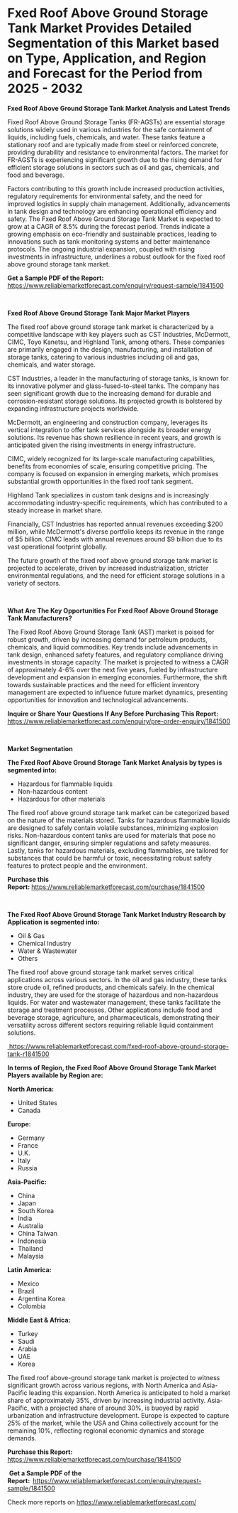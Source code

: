 <p><h1>Fxed Roof Above Ground Storage Tank Market Provides Detailed Segmentation of this Market based on Type, Application, and Region and Forecast for the Period from 2025 - 2032</h1></p><p><strong>Fxed Roof Above Ground Storage Tank Market Analysis and Latest Trends</strong></p>
<p><p>Fixed Roof Above Ground Storage Tanks (FR-AGSTs) are essential storage solutions widely used in various industries for the safe containment of liquids, including fuels, chemicals, and water. These tanks feature a stationary roof and are typically made from steel or reinforced concrete, providing durability and resistance to environmental factors. The market for FR-AGSTs is experiencing significant growth due to the rising demand for efficient storage solutions in sectors such as oil and gas, chemicals, and food and beverage. </p><p>Factors contributing to this growth include increased production activities, regulatory requirements for environmental safety, and the need for improved logistics in supply chain management. Additionally, advancements in tank design and technology are enhancing operational efficiency and safety. The Fxed Roof Above Ground Storage Tank Market is expected to grow at a CAGR of 8.5% during the forecast period. Trends indicate a growing emphasis on eco-friendly and sustainable practices, leading to innovations such as tank monitoring systems and better maintenance protocols. The ongoing industrial expansion, coupled with rising investments in infrastructure, underlines a robust outlook for the fixed roof above ground storage tank market.</p></p>
<p><strong>Get a Sample PDF of the Report:&nbsp;</strong> <a href="https://www.reliablemarketforecast.com/enquiry/request-sample/1841500?utm_campaign=2949&utm_medium=2&utm_source=Github&utm_content=ia&utm_term=12042025&utm_id=fxed-roof-above-ground-storage-tank">https://www.reliablemarketforecast.com/enquiry/request-sample/1841500</a></p>
<p>&nbsp;</p>
<p><strong>Fxed Roof Above Ground Storage Tank Major Market Players</strong></p>
<p><p>The fixed roof above ground storage tank market is characterized by a competitive landscape with key players such as CST Industries, McDermott, CIMC, Toyo Kanetsu, and Highland Tank, among others. These companies are primarily engaged in the design, manufacturing, and installation of storage tanks, catering to various industries including oil and gas, chemicals, and water storage.</p><p>CST Industries, a leader in the manufacturing of storage tanks, is known for its innovative polymer and glass-fused-to-steel tanks. The company has seen significant growth due to the increasing demand for durable and corrosion-resistant storage solutions. Its projected growth is bolstered by expanding infrastructure projects worldwide.</p><p>McDermott, an engineering and construction company, leverages its vertical integration to offer tank services alongside its broader energy solutions. Its revenue has shown resilience in recent years, and growth is anticipated given the rising investments in energy infrastructure.</p><p>CIMC, widely recognized for its large-scale manufacturing capabilities, benefits from economies of scale, ensuring competitive pricing. The company is focused on expansion in emerging markets, which promises substantial growth opportunities in the fixed roof tank segment.</p><p>Highland Tank specializes in custom tank designs and is increasingly accommodating industry-specific requirements, which has contributed to a steady increase in market share.</p><p>Financially, CST Industries has reported annual revenues exceeding $200 million, while McDermott's diverse portfolio keeps its revenue in the range of $5 billion. CIMC leads with annual revenues around $9 billion due to its vast operational footprint globally. </p><p>The future growth of the fixed roof above ground storage tank market is projected to accelerate, driven by increased industrialization, stricter environmental regulations, and the need for efficient storage solutions in a variety of sectors.</p></p>
<p>&nbsp;</p>
<p><strong>What Are The Key Opportunities For Fxed Roof Above Ground Storage Tank Manufacturers?</strong></p>
<p><p>The Fixed Roof Above Ground Storage Tank (AST) market is poised for robust growth, driven by increasing demand for petroleum products, chemicals, and liquid commodities. Key trends include advancements in tank design, enhanced safety features, and regulatory compliance driving investments in storage capacity. The market is projected to witness a CAGR of approximately 4-6% over the next five years, fueled by infrastructure development and expansion in emerging economies. Furthermore, the shift towards sustainable practices and the need for efficient inventory management are expected to influence future market dynamics, presenting opportunities for innovation and technological advancements.</p></p>
<p><strong>Inquire or Share Your Questions If Any Before Purchasing This Report:</strong> <a href="https://www.reliablemarketforecast.com/enquiry/pre-order-enquiry/1841500?utm_campaign=2949&utm_medium=2&utm_source=Github&utm_content=ia&utm_term=12042025&utm_id=fxed-roof-above-ground-storage-tank">https://www.reliablemarketforecast.com/enquiry/pre-order-enquiry/1841500</a></p>
<p>&nbsp;</p>
<p><strong>Market Segmentation</strong></p>
<p><strong>The Fxed Roof Above Ground Storage Tank Market Analysis by types is segmented into:</strong></p>
<p><ul><li>Hazardous for flammable liquids</li><li>Non-hazardous content</li><li>Hazardous for other materials</li></ul></p>
<p><p>The fixed roof above ground storage tank market can be categorized based on the nature of the materials stored. Tanks for hazardous flammable liquids are designed to safely contain volatile substances, minimizing explosion risks. Non-hazardous content tanks are used for materials that pose no significant danger, ensuring simpler regulations and safety measures. Lastly, tanks for hazardous materials, excluding flammables, are tailored for substances that could be harmful or toxic, necessitating robust safety features to protect people and the environment.</p></p>
<p><strong>Purchase this Report:&nbsp;</strong><a href="https://www.reliablemarketforecast.com/purchase/1841500?utm_campaign=2949&utm_medium=2&utm_source=Github&utm_content=ia&utm_term=12042025&utm_id=fxed-roof-above-ground-storage-tank">https://www.reliablemarketforecast.com/purchase/1841500</a></p>
<p>&nbsp;</p>
<p><strong>The Fxed Roof Above Ground Storage Tank Market Industry Research by Application is segmented into:</strong></p>
<p><ul><li>Oil & Gas</li><li>Chemical Industry</li><li>Water & Wastewater</li><li>Others</li></ul></p>
<p><p>The fixed roof above ground storage tank market serves critical applications across various sectors. In the oil and gas industry, these tanks store crude oil, refined products, and chemicals safely. In the chemical industry, they are used for the storage of hazardous and non-hazardous liquids. For water and wastewater management, these tanks facilitate the storage and treatment processes. Other applications include food and beverage storage, agriculture, and pharmaceuticals, demonstrating their versatility across different sectors requiring reliable liquid containment solutions.</p></p>
<p><a href="https://www.reliablemarketforecast.com/fxed-roof-above-ground-storage-tank-r1841500?utm_campaign=2949&utm_medium=2&utm_source=Github&utm_content=ia&utm_term=12042025&utm_id=fxed-roof-above-ground-storage-tank">&nbsp;https://www.reliablemarketforecast.com/fxed-roof-above-ground-storage-tank-r1841500</a></p>
<p><strong>In terms of Region, the Fxed Roof Above Ground Storage Tank Market Players available by Region are:</strong></p>
<p>
    <p> <strong> North America: </strong>
        <ul>
            <li>United States</li>
            <li>Canada</li>
        </ul>
        </p> 
    <p> <strong> Europe: </strong>
        <ul>
            <li>Germany</li>
            <li>France</li>
            <li>U.K.</li>
            <li>Italy</li>
            <li>Russia</li>
        </ul>
        </p> 
    <p> <strong> Asia-Pacific: </strong>
        <ul>
            <li>China</li>
            <li>Japan</li>
            <li>South Korea</li>
            <li>India</li>
            <li>Australia</li>
            <li>China Taiwan</li>
            <li>Indonesia</li>
            <li>Thailand</li>
            <li>Malaysia</li>
        </ul>
        </p> 
    <p> <strong> Latin America: </strong>
        <ul>
            <li>Mexico</li>
            <li>Brazil</li>
            <li>Argentina Korea</li>
            <li>Colombia</li>
        </ul>
        </p> 
    <p> <strong> Middle East & Africa: </strong>
        <ul>
            <li>Turkey</li>
            <li>Saudi</li>
            <li>Arabia</li>
            <li>UAE</li>
            <li>Korea</li>
        </ul>
    </p>
    </p>
<p><p>The fixed roof above-ground storage tank market is projected to witness significant growth across various regions, with North America and Asia-Pacific leading this expansion. North America is anticipated to hold a market share of approximately 35%, driven by increasing industrial activity. Asia-Pacific, with a projected share of around 30%, is buoyed by rapid urbanization and infrastructure development. Europe is expected to capture 25% of the market, while the USA and China collectively account for the remaining 10%, reflecting regional economic dynamics and storage demands.</p></p>
<p><strong>Purchase this Report: </strong><a href="https://www.reliablemarketforecast.com/purchase/1841500?utm_campaign=2949&utm_medium=2&utm_source=Github&utm_content=ia&utm_term=12042025&utm_id=fxed-roof-above-ground-storage-tank">https://www.reliablemarketforecast.com/purchase/1841500</a></p>
<p>&nbsp;<strong>Get a Sample PDF of the Report:&nbsp;&nbsp;</strong><a href="https://www.reliablemarketforecast.com/enquiry/request-sample/1841500?utm_campaign=2949&utm_medium=2&utm_source=Github&utm_content=ia&utm_term=12042025&utm_id=fxed-roof-above-ground-storage-tank">https://www.reliablemarketforecast.com/enquiry/request-sample/1841500</a></p>
<p><strong></strong></p>
<p>Check more reports on <a href="https://www.reliablemarketforecast.com/?utm_campaign=2949&utm_medium=2&utm_source=Github&utm_content=ia&utm_term=12042025&utm_id=fxed-roof-above-ground-storage-tank">https://www.reliablemarketforecast.com/</a></p>